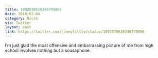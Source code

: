 ```yaml
---
title: 1092578626346745856
date: 2018-02-04
category: Micro
via: Twitter
layout: post
link: https://twitter.com/jimmylittle/status/1092578626346745856
---
```

I’m just glad the most offensive and embarrassing picture of me from high school involves nothing but a sousaphone.